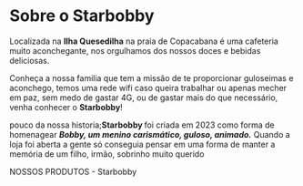 
<!DOCTYPEhtml>

<h1>Sobre o Starbobby </h1>

<p>Localizada na <strong>Ilha Quesedilha</strong>  na praia de Copacabana é uma cafeteria muito aconchegante, nos orgulhamos dos nossos doces e bebidas deliciosas.</p>

<p>Conheça a nossa familia que tem a missão de te proporcionar guloseimas e aconchego, temos uma rede wifi caso queira trabalhar ou apenas mecher em paz,
sem medo de gastar 4G, ou de gastar mais do que necessário, venha conhecer o <strong>Starbobby</strong>!</p>

<p>pouco da nossa historia;<strong>Starbobby </strong>foi criada em 2023 como forma de homenagear <em><strong>Bobby, um menino carismático, guloso, animado.</strong></em>  
Quando a loja foi aberta a gente só conseguia pensar em uma forma de manter a memória de um filho, irmão, sobrinho muito querido</p>


<tag>

  
<!DOCTYPE html>
<html>
  <head>
    <meta charset = "UTF-8 "
    <title> NOSSOS PRODUTOS - Starbobby </title>
    <link rel="stylesheet" href="STARBOBBYPRO.html">
  </head>
  <body>
  </body>
</html>
